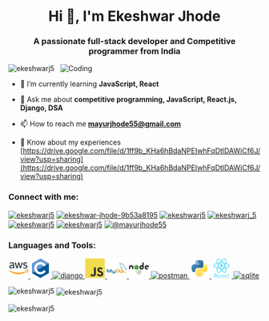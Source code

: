 <h1 align="center">Hi 👋, I'm Ekeshwar Jhode</h1>
<h3 align="center">A passionate full-stack developer and Competitive programmer from India</h3>
<img align="right" alt="Coding" width="400" src="https://cdn.dribbble.com/users/1162077/screenshots/3848914/programmer.gif">
<p align="left"> <img src="https://komarev.com/ghpvc/?username=ekeshwarj5&label=Profile%20views&color=0e75b6&style=flat" alt="ekeshwarj5" /> </p>

- 🌱 I’m currently learning **JavaScript, React**

- 💬 Ask me about **competitive programming, JavaScript, React.js, Django, DSA**

- 📫 How to reach me **mayurjhode55@gmail.com**

- 📄 Know about my experiences [https://drive.google.com/file/d/1ff9b_KHa6hBdaNPEIwhFqDtlDAWiCf6J/view?usp=sharing](https://drive.google.com/file/d/1ff9b_KHa6hBdaNPEIwhFqDtlDAWiCf6J/view?usp=sharing)

<h3 align="left">Connect with me:</h3>
<p align="left">
<a href="https://twitter.com/ekeshwarj5" target="blank"><img align="center" src="https://raw.githubusercontent.com/rahuldkjain/github-profile-readme-generator/master/src/images/icons/Social/twitter.svg" alt="ekeshwarj5" height="30" width="40" /></a>
<a href="https://linkedin.com/in/ekeshwar-jhode-9b53a8195" target="blank"><img align="center" src="https://raw.githubusercontent.com/rahuldkjain/github-profile-readme-generator/master/src/images/icons/Social/linked-in-alt.svg" alt="ekeshwar-jhode-9b53a8195" height="30" width="40" /></a>
<a href="https://instagram.com/ekeshwarj5" target="blank"><img align="center" src="https://raw.githubusercontent.com/rahuldkjain/github-profile-readme-generator/master/src/images/icons/Social/instagram.svg" alt="ekeshwarj5" height="30" width="40" /></a>
<a href="https://www.codechef.com/users/ekeshwarj_5" target="blank"><img align="center" src="https://cdn.jsdelivr.net/npm/simple-icons@3.1.0/icons/codechef.svg" alt="ekeshwarj_5" height="30" width="40" /></a>
<a href="https://codeforces.com/profile/ekeshwarj5" target="blank"><img align="center" src="https://raw.githubusercontent.com/rahuldkjain/github-profile-readme-generator/master/src/images/icons/Social/codeforces.svg" alt="ekeshwarj5" height="30" width="40" /></a>
<a href="https://www.leetcode.com/ekeshwarj5" target="blank"><img align="center" src="https://raw.githubusercontent.com/rahuldkjain/github-profile-readme-generator/master/src/images/icons/Social/leet-code.svg" alt="ekeshwarj5" height="30" width="40" /></a>
<a href="https://www.hackerearth.com/@mayurjhode55" target="blank"><img align="center" src="https://raw.githubusercontent.com/rahuldkjain/github-profile-readme-generator/master/src/images/icons/Social/hackerearth.svg" alt="@mayurjhode55" height="30" width="40" /></a>
</p>

<h3 align="left">Languages and Tools:</h3>
<p align="left"> <a href="https://aws.amazon.com" target="_blank" rel="noreferrer"> <img src="https://raw.githubusercontent.com/devicons/devicon/master/icons/amazonwebservices/amazonwebservices-original-wordmark.svg" alt="aws" width="40" height="40"/> </a> <a href="https://www.cprogramming.com/" target="_blank" rel="noreferrer"> <img src="https://raw.githubusercontent.com/devicons/devicon/master/icons/c/c-original.svg" alt="c" width="40" height="40"/> </a> <a href="https://www.djangoproject.com/" target="_blank" rel="noreferrer"> <img src="https://cdn.worldvectorlogo.com/logos/django.svg" alt="django" width="40" height="40"/> </a> <a href="https://developer.mozilla.org/en-US/docs/Web/JavaScript" target="_blank" rel="noreferrer"> <img src="https://raw.githubusercontent.com/devicons/devicon/master/icons/javascript/javascript-original.svg" alt="javascript" width="40" height="40"/> </a> <a href="https://www.mysql.com/" target="_blank" rel="noreferrer"> <img src="https://raw.githubusercontent.com/devicons/devicon/master/icons/mysql/mysql-original-wordmark.svg" alt="mysql" width="40" height="40"/> </a> <a href="https://nodejs.org" target="_blank" rel="noreferrer"> <img src="https://raw.githubusercontent.com/devicons/devicon/master/icons/nodejs/nodejs-original-wordmark.svg" alt="nodejs" width="40" height="40"/> </a> <a href="https://postman.com" target="_blank" rel="noreferrer"> <img src="https://www.vectorlogo.zone/logos/getpostman/getpostman-icon.svg" alt="postman" width="40" height="40"/> </a> <a href="https://www.python.org" target="_blank" rel="noreferrer"> <img src="https://raw.githubusercontent.com/devicons/devicon/master/icons/python/python-original.svg" alt="python" width="40" height="40"/> </a> <a href="https://reactjs.org/" target="_blank" rel="noreferrer"> <img src="https://raw.githubusercontent.com/devicons/devicon/master/icons/react/react-original-wordmark.svg" alt="react" width="40" height="40"/> </a> <a href="https://www.sqlite.org/" target="_blank" rel="noreferrer"> <img src="https://www.vectorlogo.zone/logos/sqlite/sqlite-icon.svg" alt="sqlite" width="40" height="40"/> </a> </p>

<p><img align="left" src="https://github-readme-stats.vercel.app/api/top-langs?username=ekeshwarj5&show_icons=true&locale=en&layout=compact" alt="ekeshwarj5" /></p>

<p>&nbsp;<img align="center" src="https://github-readme-stats.vercel.app/api?username=ekeshwarj5&show_icons=true&locale=en" alt="ekeshwarj5" /></p>

<p><img align="center" src="https://github-readme-streak-stats.herokuapp.com/?user=ekeshwarj5&" alt="ekeshwarj5" /></p>
